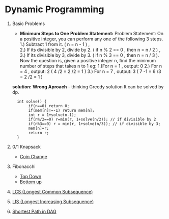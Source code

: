# Dynamic Programming

 1. Basic Problems
      - **Minimum Steps to One**
      **Problem Statement:** Problem Statement: On a positive integer, you can perform any one of the following 3 steps. 
       1.) Subtract 1 from it. ( n = n - 1 ) ,  
       2.)   If its divisible by 2, divide by 2. ( if n % 2 == 0 , then n = n / 2 ) ,
       3.) If its divisible by 3, divide by 3. ( if n % 3 == 0 , then n = n / 3 ).
      Now the question is, given a positive integer n, find the minimum number of steps that takes n to 1 eg: 1.)For n = 1 , output: 0 2.) For n = 4 , output: 2 ( 4 /2 = 2 /2 = 1 ) 3.) For n = 7 , output: 3 ( 7 -1 = 6 /3 = 2 /2 = 1 )

      **solution:**
          **Wrong Aproach** - thinking Greedy solution
          It can be solved by dp.

          
          int solve() {
               if(n==0) return 0;
               if(mem[n]!=-1) return mem[n];
               int r = 1+solve(n-1);
               if(n%/2==0) r=min(r, 1+solve(n/2)); // if divisible by 2
               if(n%3==0) r = min(r, 1+solve(n/3)); // if divisible by 3;
               mem[n]=r;
               return r;
          }
          

 2. 0/1 Knapsack
      - [Coin Change]()
 3. Fibonacchi
       - [Top Down]()
       - [Bottom up]()
 4. [LCS (Longest Common Subsequence)]()
 5. [LIS (Longest Increasing Subsequence)]()
 6. [Shortest Path in DAG]()
